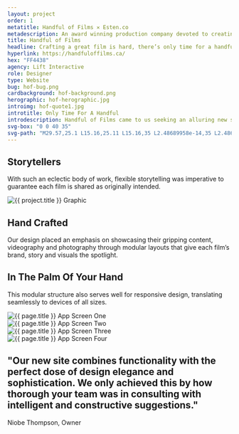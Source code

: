 ```yaml
---
layout: project
order: 1
metatitle: Handful of Films ✕ Esten.co
metadescription: An award winning production company devoted to creating exquisite and timeless films.
title: Handful of Films
headline: Crafting a great film is hard, there’s only time for a handful.
hyperlink: https://handfuloffilms.ca/
hex: "FF4438"
agency: Lift Interactive
role: Designer
type: Website
bug: hof-bug.png
cardbackground: hof-background.png
herographic: hof-herographic.jpg
introimg: hof-quote1.jpg
introtitle: Only Time For A Handful
introdescription: Handful of Films came to us seeking an alluring new site that would justly showcase their award winning films with a priority on intuitive interface patterns users can explore with ease.
svg-box: "0 0 40 35"
svg-path: "M29.57,25.1 L15.16,25.11 L15.16,35 L2.48689958e-14,35 L2.48689958e-14,0 L15.16,0 L15.16,5 L4.98,5 L4.98,30 L10.18,30 L10.18,20.11 L29.57,20.11 L29.57,25.1 Z M24.84,0 L40,0 L40,35 L24.84,35 L24.84,30 L35.02,30 L35.02,5 L29.82,5 L29.82,14.89 L10.44,14.89 L10.44,9.83 L24.84,9.81 L24.84,0 Z"
--- 
```


<!--------------------------------- WHITE STREAMFIELD START -->
<div class="project-group white-group first-group">
	<!-------------------BREAK-->
	<div class="content-streamfield project-streamfield project-group-item">
		<!--BREAK-->
		<div class="centered-text aligned-center">
			<h2>Storytellers</h2>
			<p>With such an eclectic body of work, flexible storytelling was imperative to guarantee each film is shared as originally intended.</p>
		</div>
		<!--BREAK-->
	</div>
	<!-------------------BREAK-->
	<div class="screens-streamfield remove-top-mobile project-streamfield project-group-item">
		<!--BREAK-->
		<div class="vertical-center">
			<img src="{{ site.baseurl }}/assets/portfolio/{{ page.title | slugify }}/hof-screens.png" alt="{{ project.title }} Graphic">
		</div>
		<!--BREAK-->
	</div>
	<!-------------------BREAK-->
	<div class="bustout-streamfield whitetext project-streamfield project-group-item">
		<div class="bustout-wrapper" style="background-color:#{{ page.hex }};">
			<div class="bustout-image" style="background-image:url('{{ site.baseurl }}/assets/portfolio/{{ page.title | slugify }}/hof-bigimage.jpg');"></div><!--MAGICFLOAT
			--><div class="bustout-content">
				<div class="bustout-inner">
					<h2>Hand Crafted</h2>
					<p>Our design placed an emphasis on showcasing their gripping content, videography and photography through modular layouts that give each film’s brand, story and visuals the spotlight.</p>
				</div>
			</div>
		</div>
	</div>
	<!-------------------BREAK-->
	<div class="content-streamfield project-streamfield project-group-item">
		<!--BREAK-->
		<div class="centered-text  aligned-center">
			<h2>In The Palm Of Your Hand</h2>
			<p>This modular structure also serves well for responsive design, translating seamlessly to devices of all sizes.</p>
		</div>
		<!--BREAK-->
	</div> 
	<!-------------------BREAK-->
	<div class="app-streamfield remove-top-mobile project-streamfield project-group-item">
		<!--BREAK-->
		<div class="app-image">
			<img src="{{ site.baseurl }}/assets/portfolio/{{ page.title | slugify }}/hof-mobile1.jpg" alt="{{ page.title }} App Screen One">
		</div><!--MAGICFLOAT
		--><div class="app-image">
			<img src="{{ site.baseurl }}/assets/portfolio/{{ page.title | slugify }}/hof-mobile2.jpg" alt="{{ page.title }} App Screen Two">
		</div><!--MAGICFLOAT
		--><div class="app-image">
			<img src="{{ site.baseurl }}/assets/portfolio/{{ page.title | slugify }}/hof-mobile3.jpg" alt="{{ page.title }} App Screen Three">
		</div><!--MAGICFLOAT
		--><div class="app-image">
			<img src="{{ site.baseurl }}/assets/portfolio/{{ page.title | slugify }}/hof-mobile4.jpg" alt="{{ page.title }} App Screen Four">
		</div>
		<!--BREAK-->
	</div>
	<!-------------------BREAK-->
	<div class="bigimage-streamfield whitetext project-streamfield project-group-item">
		<!--BREAK-->
		<div class="bigimage-wrap" style="background-color:#{{ page.hex }};">
			<div class="image-bleed" style="background-image:url('{{ site.baseurl }}/assets/portfolio/{{ page.title | slugify }}/hof-inconcert.jpg');">
			</div>
			<div class="corner-message testimonial right-corner" style="background-color:#{{ page.hex }};">
				<div class="corner-message-inner">
					<h2>"Our new site combines functionality with the perfect dose of design elegance and sophistication. We only achieved this by how thorough your team was in consulting with intelligent and constructive suggestions."</h2>
					<p>Niobe Thompson, Owner</p>
				</div>
			</div>
		</div>
	</div>
	<!-------------------BREAK-->
</div>
<!------------------------------------ WHITE STREAMFIELD END -->